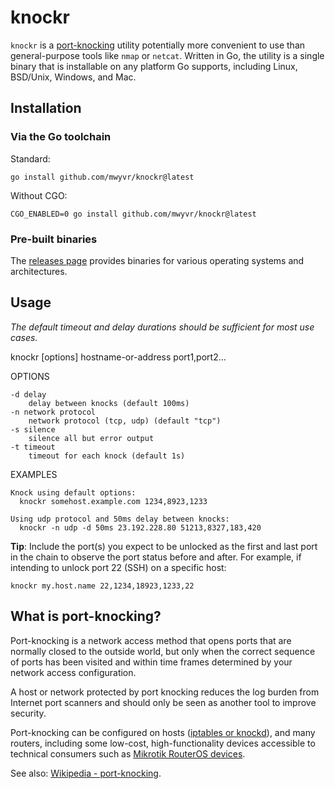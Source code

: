 # knockr

`knockr` is a [port-knocking](https://en.wikipedia.org/wiki/Port_knocking)
utility potentially more convenient to use than general-purpose tools like
`nmap` or `netcat`. Written in Go, the utility is a single binary that is
installable on any platform Go supports, including Linux, BSD/Unix, Windows,
and Mac.

## Installation

### Via the Go toolchain

Standard:

    go install github.com/mwyvr/knockr@latest

Without CGO:

    CGO_ENABLED=0 go install github.com/mwyvr/knockr@latest

### Pre-built binaries

The [releases page](https://github.com/mwyvr/knockr/releases) provides binaries
for various operating systems and architectures.

## Usage

*The default timeout and delay durations should be sufficient for
most use cases.*

  knockr [options] hostname-or-address port1,port2...

  OPTIONS

    -d delay
      	delay between knocks (default 100ms)
    -n network protocol
      	network protocol (tcp, udp) (default "tcp")
    -s silence
      	silence all but error output
    -t timeout
      	timeout for each knock (default 1s)

  EXAMPLES

    Knock using default options:
      knockr somehost.example.com 1234,8923,1233
  
    Using udp protocol and 50ms delay between knocks:
      knockr -n udp -d 50ms 23.192.228.80 51213,8327,183,420

**Tip**: Include the port(s) you expect to be unlocked as the first and last
port in the chain to observe the port status before and after. For example, if
intending to unlock port 22 (SSH) on a specific host:

    knockr my.host.name 22,1234,18923,1233,22

## What is port-knocking?

Port-knocking is a network access method that opens ports that are normally
closed to the outside world, but only when the correct sequence of ports
has been visited and within time frames determined by your network access
configuration.

A host or network protected by port knocking reduces the log burden from
Internet port scanners and should only be seen as another tool to improve
security.

Port-knocking can be configured on hosts ([iptables or
knockd](https://wiki.archlinux.org/title/Port_knocking)), and
many routers, including some low-cost, high-functionality devices
accessible to technical consumers such as [Mikrotik RouterOS
devices](https://help.mikrotik.com/docs/display/ROS/Port+knocking).

See also: [Wikipedia - port-knocking](https://en.wikipedia.org/wiki/Port_knocking).
